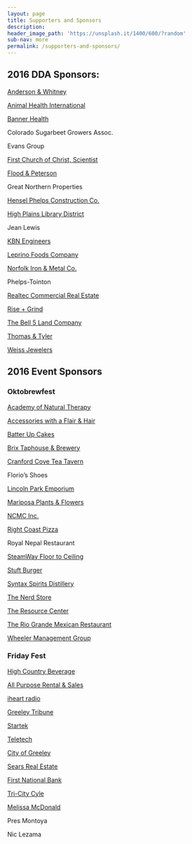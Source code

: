 ```yaml
---
layout: page
title: Supporters and Sponsors
description:
header_image_path: 'https://unsplash.it/1400/600/?random'
sub-nav: more
permalink: /supporters-and-sponsors/
---
```



## 2016 DDA Sponsors:

[Anderson & Whitney](http://awhitney.com/)

[Animal Health International](http://www.animalhealthinternational.com/)

[Banner Health](https://www.bannerhealth.com/)

Colorado Sugarbeet Growers Assoc.

Evans Group

[First Church of Christ, Scientist](http://christiansciencecolorado.org/churches/first-church-of-christ-scientist-greeley/)

[Flood & Peterson](http://floodpeterson.com/)

Great Northern Properties

[Hensel Phelps Construction Co.](http://www.henselphelps.com/)

[High Plains Library District](http://www.mylibrary.us/)

Jean Lewis

[KBN Engineers](http://www.kbnengineers.com/)

[Leprino Foods Company](http://www.leprinofoods.com/)

[Norfolk Iron & Metal Co.](http://www.norfolkiron.com/)

Phelps-Tointon

[Realtec Commercial Real Estate](http://realtec.com/)

[Rise + Grind](http://rise-grind.com/)

[The Bell 5 Land Company](http://www.bell5.com/)

[Thomas & Tyler](http://www.thomasandtyler.com/)

[Weiss Jewelers](http://www.weissjewelers.com/)

## 2016 Event Sponsors

### Oktobrewfest

[Academy of Natural Therapy](http://www.natural-therapy.com/)

[Accessories with a Flair & Hair](http://accessoriesfashionsandhair.com/)

[Batter Up Cakes](http://www.greeleybakery.com/)

[Brix Taphouse & Brewery](http://www.brixtaphouseandbrewery.com/)

[Cranford Cove Tea Tavern](http://www.cranfordcove.com/)

Florio’s Shoes

[Lincoln Park Emporium](http://www.lincolnparkemporium.com/home.php)

[Mariposa Plants & Flowers](http://www.mariposaflowers.com/)

[NCMC Inc.](https://www.bannerhealth.com/Locations/Colorado/North+Colorado+Medical+Center/About+Us/NCMC+Inc+Board.htm)

[Right Coast Pizza](http://www.rightcoastpizza.com/)

Royal Nepal Restaurant

[SteamWay Floor to Ceiling](http://www.steamwayftc.com/)

[Stuft Burger](http://www.stuftburgerbar.com/)

[Syntax Spirits Distillery](http://www.syntaxspirits.com/)

[The Nerd Store](http://the-nerd-store.com/)

[The Resource Center](http://tests4greeley.com/)

[The Rio Grande Mexican Restaurant](https://www.riograndemexican.com/)

[Wheeler Management Group](http://www.wheelermgt.com/)

### Friday Fest

[High Country Beverage](http://highcountrybeverage.com/)

[All Purpose Rental & Sales](http://www.allpurposerental.com/)

[iheart radio](http://www.iheart.com/)

[Greeley Tribune](http://www.greeleytribune.com/)

[Startek](http://www.startek.com/)

[Teletech](http://www.teletech.com/)

[City of Greeley](http://greeleygov.com/)

[Sears Real Estate](http://www.searsrealestate.com/)

[First National Bank](https://www.1stnationalbank.com/)

[Tri-City Cyle](http://www.tricitycycle.com/)

[Melissa McDonald](https://www.statefarm.com/agent/US/CO/Greeley/Melissa-Mcdonald-ZB0KX2VV000)

Pres Montoya

Nic Lezama